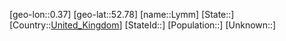 ﻿---
location: [52.78,0.37]
type: City
tags:
- geo/City


SpocWebEntityId: 32159
isDeleted: false
confidential: public

---
[geo-lon::0.37]
[geo-lat::52.78]
[name::Lymm]
[State::]
[Country::[United_Kingdom](geo/Continent/Europe/United_Kingdom.md)]
[StateId::]
[Population::]
[Unknown::]

